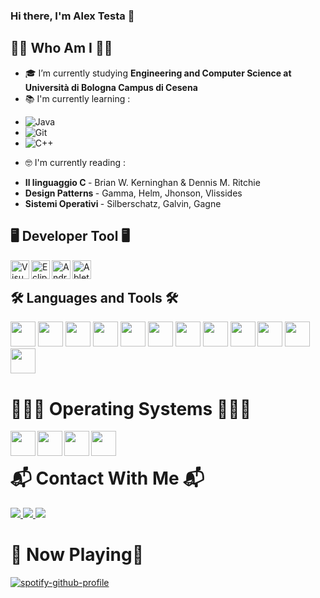 ### Hi there, I'm Alex Testa 👋

<!-- <a href="https://alessandromazzoli.codes"><img src="https://github.com/alemazzo/alemazzo/blob/main/cutted.gif" alt="presentation"/></a>-->

 ## 💁‍♂️ Who Am I 💁‍♂️
- 🎓 I’m currently studying **Engineering and Computer Science at Università di Bologna Campus di Cesena**
- 📚 I'm currently learning : 
<p> 
<ul>
<li> <img alt="Java" align="left" src="https://img.shields.io/badge/java-%23ED8B00.svg?&style=for-the-badge&logo=java&logoColor=white"/></li>
<li> <img alt="Git" align="left" src="https://img.shields.io/badge/git%20-%23F05033.svg?&style=for-the-badge&logo=git&logoColor=white"/></li>
<li> <img alt="C++" align="left" src="https://img.shields.io/badge/c++%20-%2300599C.svg?&style=for-the-badge&logo=c%2B%2B&ogoColor=white"/></li>
</ul>
</p>

- 🤓 I'm currently reading :
<ul>
    <li> <b>Il linguaggio C </b> - Brian W. Kerninghan & Dennis M. Ritchie </li>
    <li> <b>Design Patterns </b> - Gamma, Helm, Jhonson, Vlissides </li>
    <li> <b>Sistemi Operativi </b> - Silberschatz, Galvin, Gagne</li>
</ul>

 ## 🖥️ Developer Tool 🖥️ 
<p>
<img align="left" alt="VisualStudio" height="30px" src="https://www.flaticon.com/svg/static/icons/svg/906/906324.svg" />
<img align="left" alt="Eclipse" height="30px" src="https://icons.iconarchive.com/icons/papirus-team/papirus-apps/256/eclipse-icon.png" />
<img align="left" alt="AndroidStudio" height="30px" src="https://2.bp.blogspot.com/-vQyzXtrfY04/XNMEtRuef5I/AAAAAAAAI7A/1rXwc6JFO-QFUunp-22bNlKlDzsuUfgBwCLcBGAs/s1600/image8.png" />
<img align="left" alt="AbletonLive" height="30px" src="https://img.icons8.com/ios/48/000000/ableton.png"/>
</p>
</br>

## 🛠 Languages and Tools 🛠 
<p>
 <img height="40px" src="https://img.shields.io/badge/html5%20-%23E34F26.svg?&style=for-the-badge&logo=html5&logoColor=white"/>
 <img height="40px" src="https://img.shields.io/badge/css3%20-%231572B6.svg?&style=for-the-badge&logo=css3&logoColor=white"/>
 <img height="40px" src="https://img.shields.io/badge/c%20-%2300599C.svg?&style=for-the-badge&logo=c&logoColor=white"/>
 <img height="40px" src="https://img.shields.io/badge/javascript%20-%23323330.svg?&style=for-the-badge&logo=javascript&logoColor=%23F7DF1E"/>
 <img height="40px" src="https://img.shields.io/badge/c++%20-%2300599C.svg?&style=for-the-badge&logo=c%2B%2B&ogoColor=white"/>
 <img height="40px" src="https://img.shields.io/badge/c%23%20-%23239120.svg?&style=for-the-badge&logo=c-sharp&logoColor=white"/>
<img height="40px" src="https://img.shields.io/badge/java-%23ED8B00.svg?&style=for-the-badge&logo=java&logoColor=white"/>
<img height="40px" src="https://img.shields.io/badge/php-%23777BB4.svg?&style=for-the-badge&logo=php&logoColor=white"/>
<img height="40px" src="https://img.shields.io/badge/bootstrap%20-%23563D7C.svg?&style=for-the-badge&logo=bootstrap&logoColor=white"/>
<img height="40px" src="https://img.shields.io/badge/jquery%20-%230769AD.svg?&style=for-the-badge&logo=jquery&logoColor=white"/>
<img height="40px" src="https://img.shields.io/badge/git%20-%23F05033.svg?&style=for-the-badge&logo=git&logoColor=white"/>
<img height="40px" src="https://img.shields.io/badge/github%20-%23121011.svg?&style=for-the-badge&logo=github&logoColor=white"/>
 </p>

# 👨🏻‍💻 Operating Systems 👨🏻‍💻
<img align="left" height="40px" src="https://www.flaticon.com/svg/static/icons/svg/906/906308.svg"/>
<img align="left" height="40px" src="https://www.flaticon.com/svg/static/icons/svg/518/518713.svg"/>
<img align="left" height="40px" src="https://www.flaticon.com/svg/static/icons/svg/518/518714.svg"/>
<img align="left" height="40px" src="https://www.flaticon.com/svg/static/icons/svg/518/518705.svg"/>
</br>

# 📬 Contact With Me 📬
<p>
<a href="https://www.instagram.com/alex_testa00?r=nametag">
<img src="https://img.shields.io/badge/Instagram-E4405F?style=for-the-badge&logo=instagram&logoColor=white"/>
</a>

<a href="https://www.facebook.com/alex.testa.71/">
<img src="https://img.shields.io/badge/Facebook-1877F2?style=for-the-badge&logo=facebook&logoColor=white"/>
</a>

<a href="alextesta68@gmail.com">
<img src="https://img.shields.io/badge/Gmail-D14836?style=for-the-badge&logo=gmail&logoColor=white"/>
</a>

</p>

# 🎵 Now Playing🎵
[![spotify-github-profile](https://spotify-github-profile.vercel.app/api/view?uid=alexdjtesta&cover_image=true&theme=novatorem)](https://spotify-github-profile.vercel.app/api/view?uid=alexdjtesta&redirect=true)